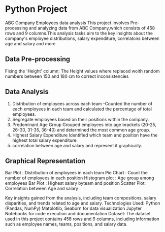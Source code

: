 # Python Project
ABC Company Employees data analysis
This project involves Pre-processing and analyzing data from ABC Company,which consists of 458 rows and 9 columns.This analysis 
tasks aim to the key insights about the company's employee distributions, salary expenditure, correlatons between age and salary and more

## Data Pre-processing 
Fixing the 'Height' column; The Height values where replaced woith random numbers between 150 and 180 cm to correct inconsistencies
## Data Analysis 
1. Distribution of employees across each team -Counted the number of each employees in each team and calculated the percentage of total employees.
2. Segregate employees based on their positions within the company.
3. Predominant Age Group Grouped employees into age brackets (20-25, 26-30, 31-35, 36-40) and determined the most common age group.
4. Highest Salary Expenditure Identified which team and position have the highest total salary expenditure.
5. correlation between age and salary and represent it graphically.
## Graphical Representation
Bar Plot : Distribution of employees in each team
Pie Chart : Count the number of employees in each position
Histogram plot : Age group among employees
Bar Plot : Highest salary byteam and position 
Scatter Plot: Correlation between Age and salary

Key insights gained from the analysis, including team compositions, salary disparities, and trends related to age and salary. Technologies Used: Python (Pandas, NumPy) Matplotlib, Seaborn for data visualization Jupyter Notebooks for code execution and documentation Dataset: The dataset used in this project contains 458 rows and 9 columns, including information such as employee names, teams, positions, and salary data.

